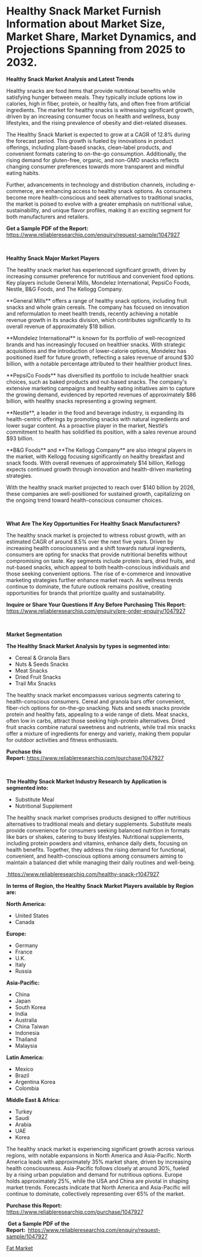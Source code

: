 <p><h1>Healthy Snack Market Furnish Information about Market Size, Market Share, Market Dynamics, and Projections Spanning from 2025 to 2032.</h1></p><p><strong>Healthy Snack Market Analysis and Latest Trends</strong></p>
<p><p>Healthy snacks are food items that provide nutritional benefits while satisfying hunger between meals. They typically include options low in calories, high in fiber, protein, or healthy fats, and often free from artificial ingredients. The market for healthy snacks is witnessing significant growth, driven by an increasing consumer focus on health and wellness, busy lifestyles, and the rising prevalence of obesity and diet-related diseases. </p><p>The Healthy Snack Market is expected to grow at a CAGR of 12.8% during the forecast period. This growth is fueled by innovations in product offerings, including plant-based snacks, clean-label products, and convenient formats catering to on-the-go consumption. Additionally, the rising demand for gluten-free, organic, and non-GMO snacks reflects changing consumer preferences towards more transparent and mindful eating habits. </p><p>Further, advancements in technology and distribution channels, including e-commerce, are enhancing access to healthy snack options. As consumers become more health-conscious and seek alternatives to traditional snacks, the market is poised to evolve with a greater emphasis on nutritional value, sustainability, and unique flavor profiles, making it an exciting segment for both manufacturers and retailers.</p></p>
<p><strong>Get a Sample PDF of the Report:&nbsp;</strong> <a href="https://www.reliableresearchiq.com/enquiry/request-sample/1047927?utm_campaign=2265&utm_medium=2&utm_source=Github&utm_content=ia&utm_term=07042025&utm_id=healthy-snack">https://www.reliableresearchiq.com/enquiry/request-sample/1047927</a></p>
<p>&nbsp;</p>
<p><strong>Healthy Snack Major Market Players</strong></p>
<p><p>The healthy snack market has experienced significant growth, driven by increasing consumer preference for nutritious and convenient food options. Key players include General Mills, Mondelez International, PepsiCo Foods, Nestle, B&G Foods, and The Kellogg Company.</p><p>**General Mills** offers a range of healthy snack options, including fruit snacks and whole grain cereals. The company has focused on innovation and reformulation to meet health trends, recently achieving a notable revenue growth in its snacks division, which contributes significantly to its overall revenue of approximately $18 billion.</p><p>**Mondelez International** is known for its portfolio of well-recognized brands and has increasingly focused on healthier snacks. With strategic acquisitions and the introduction of lower-calorie options, Mondelez has positioned itself for future growth, reflecting a sales revenue of around $30 billion, with a notable percentage attributed to their healthier product lines.</p><p>**PepsiCo Foods** has diversified its portfolio to include healthier snack choices, such as baked products and nut-based snacks. The company's extensive marketing campaigns and healthy eating initiatives aim to capture the growing demand, evidenced by reported revenues of approximately $86 billion, with healthy snacks representing a growing segment.</p><p>**Nestle**, a leader in the food and beverage industry, is expanding its health-centric offerings by promoting snacks with natural ingredients and lower sugar content. As a proactive player in the market, Nestlé’s commitment to health has solidified its position, with a sales revenue around $93 billion.</p><p>**B&G Foods** and **The Kellogg Company** are also integral players in the market, with Kellogg focusing significantly on healthy breakfast and snack foods. With overall revenues of approximately $14 billion, Kellogg expects continued growth through innovation and health-driven marketing strategies.</p><p>With the healthy snack market projected to reach over $140 billion by 2026, these companies are well-positioned for sustained growth, capitalizing on the ongoing trend toward health-conscious consumer choices.</p></p>
<p>&nbsp;</p>
<p><strong>What Are The Key Opportunities For Healthy Snack Manufacturers?</strong></p>
<p><p>The healthy snack market is projected to witness robust growth, with an estimated CAGR of around 8.5% over the next five years. Driven by increasing health consciousness and a shift towards natural ingredients, consumers are opting for snacks that provide nutritional benefits without compromising on taste. Key segments include protein bars, dried fruits, and nut-based snacks, which appeal to both health-conscious individuals and those seeking convenient options. The rise of e-commerce and innovative marketing strategies further enhance market reach. As wellness trends continue to dominate, the future outlook remains positive, creating opportunities for brands that prioritize quality and sustainability.</p></p>
<p><strong>Inquire or Share Your Questions If Any Before Purchasing This Report:</strong> <a href="https://www.reliableresearchiq.com/enquiry/pre-order-enquiry/1047927?utm_campaign=2265&utm_medium=2&utm_source=Github&utm_content=ia&utm_term=07042025&utm_id=healthy-snack">https://www.reliableresearchiq.com/enquiry/pre-order-enquiry/1047927</a></p>
<p>&nbsp;</p>
<p><strong>Market Segmentation</strong></p>
<p><strong>The Healthy Snack Market Analysis by types is segmented into:</strong></p>
<p><ul><li>Cereal & Granola Bars</li><li>Nuts & Seeds Snacks</li><li>Meat Snacks</li><li>Dried Fruit Snacks</li><li>Trail Mix Snacks</li></ul></p>
<p><p>The healthy snack market encompasses various segments catering to health-conscious consumers. Cereal and granola bars offer convenient, fiber-rich options for on-the-go snacking. Nuts and seeds snacks provide protein and healthy fats, appealing to a wide range of diets. Meat snacks, often low in carbs, attract those seeking high-protein alternatives. Dried fruit snacks combine natural sweetness and nutrients, while trail mix snacks offer a mixture of ingredients for energy and variety, making them popular for outdoor activities and fitness enthusiasts.</p></p>
<p><strong>Purchase this Report:&nbsp;</strong><a href="https://www.reliableresearchiq.com/purchase/1047927?utm_campaign=2265&utm_medium=2&utm_source=Github&utm_content=ia&utm_term=07042025&utm_id=healthy-snack">https://www.reliableresearchiq.com/purchase/1047927</a></p>
<p>&nbsp;</p>
<p><strong>The Healthy Snack Market Industry Research by Application is segmented into:</strong></p>
<p><ul><li>Substitute Meal</li><li>Nutritional Supplement</li></ul></p>
<p><p>The healthy snack market comprises products designed to offer nutritious alternatives to traditional meals and dietary supplements. Substitute meals provide convenience for consumers seeking balanced nutrition in formats like bars or shakes, catering to busy lifestyles. Nutritional supplements, including protein powders and vitamins, enhance daily diets, focusing on health benefits. Together, they address the rising demand for functional, convenient, and health-conscious options among consumers aiming to maintain a balanced diet while managing their daily routines and well-being.</p></p>
<p><a href="https://www.reliableresearchiq.com/healthy-snack-r1047927?utm_campaign=2265&utm_medium=2&utm_source=Github&utm_content=ia&utm_term=07042025&utm_id=healthy-snack">&nbsp;https://www.reliableresearchiq.com/healthy-snack-r1047927</a></p>
<p><strong>In terms of Region, the Healthy Snack Market Players available by Region are:</strong></p>
<p>
    <p> <strong> North America: </strong>
        <ul>
            <li>United States</li>
            <li>Canada</li>
        </ul>
        </p> 
    <p> <strong> Europe: </strong>
        <ul>
            <li>Germany</li>
            <li>France</li>
            <li>U.K.</li>
            <li>Italy</li>
            <li>Russia</li>
        </ul>
        </p> 
    <p> <strong> Asia-Pacific: </strong>
        <ul>
            <li>China</li>
            <li>Japan</li>
            <li>South Korea</li>
            <li>India</li>
            <li>Australia</li>
            <li>China Taiwan</li>
            <li>Indonesia</li>
            <li>Thailand</li>
            <li>Malaysia</li>
        </ul>
        </p> 
    <p> <strong> Latin America: </strong>
        <ul>
            <li>Mexico</li>
            <li>Brazil</li>
            <li>Argentina Korea</li>
            <li>Colombia</li>
        </ul>
        </p> 
    <p> <strong> Middle East & Africa: </strong>
        <ul>
            <li>Turkey</li>
            <li>Saudi</li>
            <li>Arabia</li>
            <li>UAE</li>
            <li>Korea</li>
        </ul>
    </p>
    </p>
<p><p>The healthy snack market is experiencing significant growth across various regions, with notable expansions in North America and Asia-Pacific. North America leads with approximately 35% market share, driven by increasing health consciousness. Asia-Pacific follows closely at around 30%, fueled by a rising urban population and demand for nutritious options. Europe holds approximately 25%, while the USA and China are pivotal in shaping market trends. Forecasts indicate that North America and Asia-Pacific will continue to dominate, collectively representing over 65% of the market.</p></p>
<p><strong>Purchase this Report: </strong><a href="https://www.reliableresearchiq.com/purchase/1047927?utm_campaign=2265&utm_medium=2&utm_source=Github&utm_content=ia&utm_term=07042025&utm_id=healthy-snack">https://www.reliableresearchiq.com/purchase/1047927</a></p>
<p>&nbsp;<strong>Get a Sample PDF of the Report:&nbsp;&nbsp;</strong><a href="https://www.reliableresearchiq.com/enquiry/request-sample/1047927?utm_campaign=2265&utm_medium=2&utm_source=Github&utm_content=ia&utm_term=07042025&utm_id=healthy-snack">https://www.reliableresearchiq.com/enquiry/request-sample/1047927</a></p>
<p><strong></strong></p>
<p><p><a href="https://github.com/rosamariarocque98/Market-Research-Report-List-1/blob/main/fat-market.md?utm_campaign=2265&utm_medium=2&utm_source=Github&utm_content=ia&utm_term=07042025&utm_id=healthy-snack">Fat Market</a></p></p>
